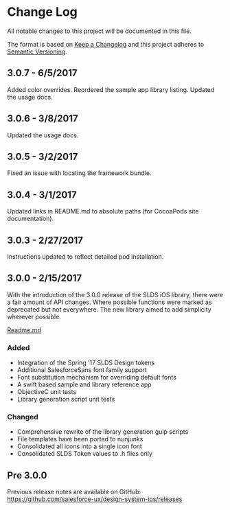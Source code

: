 # Change Log

All notable changes to this project will be documented in this file.

The format is based on [Keep a Changelog](http://keepachangelog.com/) 
and this project adheres to [Semantic Versioning](http://semver.org/).


<!-- ## [Unreleased] -->

## 3.0.7 - 6/5/2017
Added color overrides.
Reordered the sample app library listing.
Updated the usage docs.

## 3.0.6 - 3/8/2017
Updated the usage docs.

## 3.0.5 - 3/2/2017
Fixed an issue with locating the framework bundle.

## 3.0.4 - 3/1/2017
Updated links in README.md to absolute paths (for CocoaPods site documentation).

## 3.0.3 - 2/27/2017
Instructions updated to reflect detailed pod installation.

## 3.0.0 - 2/15/2017
With the introduction of the 3.0.0 release of the SLDS iOS library, there were a fair amount of API changes. Where possible functions were marked as deprecated but not everywhere. The new library aimed to add simplicity wherever possible.

[Readme.md](https://github.com/salesforce-ux/design-system-ios/blob/master/README.md)

### Added
- Integration of the Spring ’17 SLDS Design tokens
- Additional SalesforceSans font family support
- Font substitution mechanism for overriding default fonts
- A swift based sample and library reference app
- ObjectiveC unit tests 
- Library generation script unit tests

### Changed
-  Comprehensive rewrite of the library generation gulp scripts
-  File templates have been ported to nunjunks
-  Consolidated all icons into a single icon font
-  Consolidated SLDS Token values to .h files only

## Pre 3.0.0

Previous release notes are available on GitHub: <https://github.com/salesforce-ux/design-system-ios/releases>
